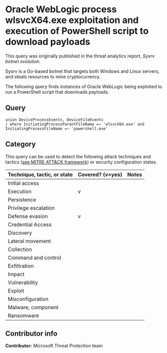 # Oracle WebLogic process wlsvcX64.exe exploitation and execution of PowerShell script to download payloads

This query was originally published in the threat analytics report, *Sysrv botnet evolution*.

Sysrv is a Go-based botnet that targets both Windows and Linux servers, and steals resources to mine cryptocurrency.

The following query finds instances of Oracle WebLogic being exploited to run a PowerShell script that downloads payloads.

## Query

```kusto
union DeviceProcessEvents, DeviceFileEvents
| where InitiatingProcessParentFileName =~ 'wlsvcX64.exe' and InitiatingProcessFileName =~ 'powershell.exe'
```

## Category

This query can be used to detect the following attack techniques and tactics ([see MITRE ATT&CK framework](https://attack.mitre.org/)) or security configuration states.

Technique, tactic, or state | Covered? (v=yes) | Notes
-|-|-
Initial access |  |  
Execution | v |  
Persistence |  |  
Privilege escalation |  |  
Defense evasion | v |  
Credential Access |  |  
Discovery |  |  
Lateral movement |  |  
Collection |  |  
Command and control |  |  
Exfiltration |  |  
Impact |  |  
Vulnerability |  |  
Exploit |  |  
Misconfiguration |  |  
Malware, component |  |  
Ransomware |  |  

## Contributor info

**Contributor:** Microsoft Threat Protection team
